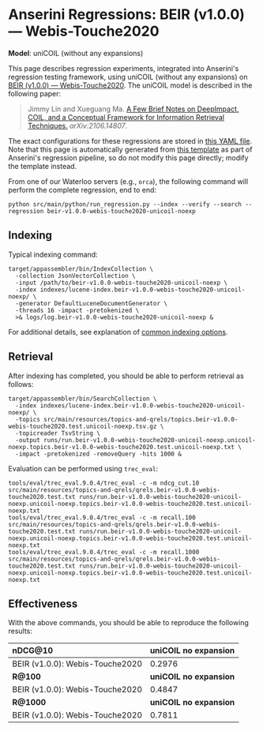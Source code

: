 # Anserini Regressions: BEIR (v1.0.0) &mdash; Webis-Touche2020

**Model**: uniCOIL (without any expansions)

This page describes regression experiments, integrated into Anserini's regression testing framework, using uniCOIL (without any expansions) on [BEIR (v1.0.0) &mdash; Webis-Touche2020](http://beir.ai/).
The uniCOIL model is described in the following paper:

> Jimmy Lin and Xueguang Ma. [A Few Brief Notes on DeepImpact, COIL, and a Conceptual Framework for Information Retrieval Techniques.](https://arxiv.org/abs/2106.14807) _arXiv:2106.14807_.

The exact configurations for these regressions are stored in [this YAML file](../src/main/resources/regression/beir-v1.0.0-webis-touche2020-unicoil-noexp.yaml).
Note that this page is automatically generated from [this template](../src/main/resources/docgen/templates/beir-v1.0.0-webis-touche2020-unicoil-noexp.template) as part of Anserini's regression pipeline, so do not modify this page directly; modify the template instead.

From one of our Waterloo servers (e.g., `orca`), the following command will perform the complete regression, end to end:

```
python src/main/python/run_regression.py --index --verify --search --regression beir-v1.0.0-webis-touche2020-unicoil-noexp
```

## Indexing

Typical indexing command:

```
target/appassembler/bin/IndexCollection \
  -collection JsonVectorCollection \
  -input /path/to/beir-v1.0.0-webis-touche2020-unicoil-noexp \
  -index indexes/lucene-index.beir-v1.0.0-webis-touche2020-unicoil-noexp/ \
  -generator DefaultLuceneDocumentGenerator \
  -threads 16 -impact -pretokenized \
  >& logs/log.beir-v1.0.0-webis-touche2020-unicoil-noexp &
```

For additional details, see explanation of [common indexing options](common-indexing-options.md).

## Retrieval

After indexing has completed, you should be able to perform retrieval as follows:

```
target/appassembler/bin/SearchCollection \
  -index indexes/lucene-index.beir-v1.0.0-webis-touche2020-unicoil-noexp/ \
  -topics src/main/resources/topics-and-qrels/topics.beir-v1.0.0-webis-touche2020.test.unicoil-noexp.tsv.gz \
  -topicreader TsvString \
  -output runs/run.beir-v1.0.0-webis-touche2020-unicoil-noexp.unicoil-noexp.topics.beir-v1.0.0-webis-touche2020.test.unicoil-noexp.txt \
  -impact -pretokenized -removeQuery -hits 1000 &
```

Evaluation can be performed using `trec_eval`:

```
tools/eval/trec_eval.9.0.4/trec_eval -c -m ndcg_cut.10 src/main/resources/topics-and-qrels/qrels.beir-v1.0.0-webis-touche2020.test.txt runs/run.beir-v1.0.0-webis-touche2020-unicoil-noexp.unicoil-noexp.topics.beir-v1.0.0-webis-touche2020.test.unicoil-noexp.txt
tools/eval/trec_eval.9.0.4/trec_eval -c -m recall.100 src/main/resources/topics-and-qrels/qrels.beir-v1.0.0-webis-touche2020.test.txt runs/run.beir-v1.0.0-webis-touche2020-unicoil-noexp.unicoil-noexp.topics.beir-v1.0.0-webis-touche2020.test.unicoil-noexp.txt
tools/eval/trec_eval.9.0.4/trec_eval -c -m recall.1000 src/main/resources/topics-and-qrels/qrels.beir-v1.0.0-webis-touche2020.test.txt runs/run.beir-v1.0.0-webis-touche2020-unicoil-noexp.unicoil-noexp.topics.beir-v1.0.0-webis-touche2020.test.unicoil-noexp.txt
```

## Effectiveness

With the above commands, you should be able to reproduce the following results:

| **nDCG@10**                                                                                                  | **uniCOIL no expansion**|
|:-------------------------------------------------------------------------------------------------------------|-----------|
| BEIR (v1.0.0): Webis-Touche2020                                                                              | 0.2976    |
| **R@100**                                                                                                    | **uniCOIL no expansion**|
| BEIR (v1.0.0): Webis-Touche2020                                                                              | 0.4847    |
| **R@1000**                                                                                                   | **uniCOIL no expansion**|
| BEIR (v1.0.0): Webis-Touche2020                                                                              | 0.7811    |
